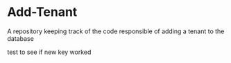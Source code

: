 # Add-Tenant
A repository keeping track of the code responsible of adding a tenant to the database


test to see if new key worked